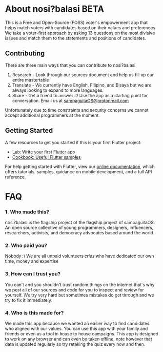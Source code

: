 # About nosi?balasi BETA
This is a Free and Open-Source (FOSS) voter's empowerment app that helps match voters with candidates based on their values and preferences. We take a voter-first approach by asking 13 questions on the most divisive issues and match them to the statements and positions of candidates.

## Contributing

There are three main ways that you can contribute to nosi?balasi
1. Research - Look through our sources document and help us fill up our entire mastertable
2. Translate - We currently have English, Filipino, and Bisaya but we are always looking to expand to more languages.
3. Share - Get a friend to answer it! Use the app as a starting point for conversation.
Email us at sampaguitaOS@protonmail.com

Unfortunately due to time constraints and security concerns we cannot accept additional programmers at the moment.

## Getting Started
A few resources to get you started if this is your first Flutter project:

- [Lab: Write your first Flutter app](https://flutter.dev/docs/get-started/codelab)
- [Cookbook: Useful Flutter samples](https://flutter.dev/docs/cookbook)

For help getting started with Flutter, view our
[online documentation](https://flutter.dev/docs), which offers tutorials,
samples, guidance on mobile development, and a full API reference.

# FAQ

### 1. Who made this?
nosi?balasi is the flagship project of the flagship project of sampaguitaOS. An open source collective of young programmers, designers, influencers, researchers, activists, and democracy advocates based around the world.

### 2. Who paid you?
Nobody :) We are all unpaid volunteers *cries* who have dedicated our own time, money and expertise

### 3. How can I trust you?
You can't and you shouldn't trust random things on the internet that's why we post all of our sources and code for you to inspect and review for yourself. We try very hard but sometimes mistakes do get through and we try to fix it immediately.

### 4. Who is this made for?
We made this app because we wanted an easier way to find candidates who aligned with our values. You can use this app with your family and friends or even as a tool in house to house campaigns. This app is designed to work on any browser and can even be taken offline, note however that data is updated regularly so try retaking the quiz every now and then.